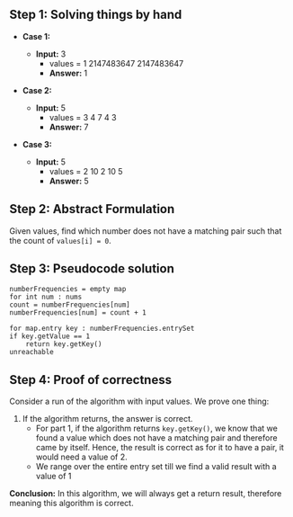 ## Step 1: Solving things by hand

- **Case 1:**
    - **Input:** 3
        - values = 1 2147483647 2147483647
        - **Answer:** 1

- **Case 2:**
    - **Input:** 5
        - values = 3 4 7 4 3
        - **Answer:** 7

- **Case 3:**
    - **Input:** 5
        - values = 2 10 2 10 5
        - **Answer:** 5


## Step 2: Abstract Formulation

Given values, find which number does not have a matching pair such that the count of `values[i] = 0`.

## Step 3: Pseudocode solution

```pseudo
numberFrequencies = empty map
for int num : nums
count = numberFrequencies[num]
numberFrequencies[num] = count + 1

for map.entry key : numberFrequencies.entrySet
if key.getValue == 1
    return key.getKey()
unreachable
```

## Step 4: Proof of correctness

Consider a run of the algorithm with input values. We prove one thing:

1. If the algorithm returns, the answer is correct.
    - For part 1, if the algorithm returns `key.getKey()`, we know that we found a value which does not have a matching pair and therefore came by itself. Hence, the result is correct as for it to have a pair, it would need a value of 2.
    - We range over the entire entry set till we find a valid result with a value of 1

**Conclusion:**
In this algorithm, we will always get a return result, therefore meaning this algorithm is correct.


